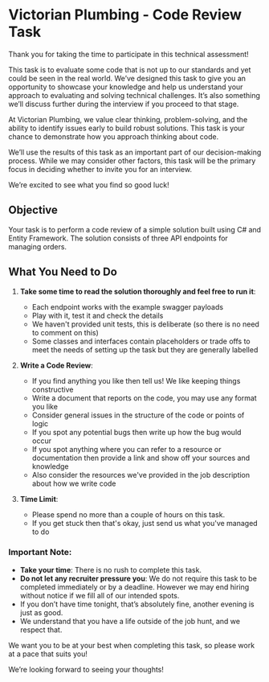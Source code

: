 # Victorian Plumbing - Code Review Task

Thank you for taking the time to participate in this technical assessment!

This task is to evaluate some code that is not up to our standards and yet could be seen in the real world.  We’ve designed this task to give you an opportunity to showcase your knowledge and help us understand your approach to evaluating and solving technical challenges. It’s also something we’ll discuss further during the interview if you proceed to that stage.

At Victorian Plumbing, we value clear thinking, problem-solving, and the ability to identify issues early to build robust solutions. This task is your chance to demonstrate how you approach thinking about code.

We’ll use the results of this task as an important part of our decision-making process. While we may consider other factors, this task will be the primary focus in deciding whether to invite you for an interview.

We’re excited to see what you find so good luck!

## Objective

Your task is to perform a code review of a simple solution built using C# and Entity Framework. The solution consists of three API endpoints for managing orders.

## What You Need to Do

1. **Take some time to read the solution thoroughly and feel free to run it**:    
   - Each endpoint works with the example swagger payloads   
   - Play with it, test it and check the details
   - We haven't provided unit tests, this is deliberate (so there is no need to comment on this)
   - Some classes and interfaces contain placeholders or trade offs to meet the needs of setting up the task but they are generally labelled

2. **Write a Code Review**:
   - If you find anything you like then tell us!  We like keeping things constructive
   - Write a document that reports on the code, you may use any format you like
   - Consider general issues in the structure of the code or points of logic
   - If you spot any potential bugs then write up how the bug would occur
   - If you spot anything where you can refer to a resource or documentation then provide a link and show off your sources and knowledge
   - Also consider the resources we've provided in the job description about how we write code

3. **Time Limit**:
   - Please spend no more than a couple of hours on this task.
   - If you get stuck then that's okay, just send us what you've managed to do

### Important Note:

- **Take your time**: There is no rush to complete this task.  
- **Do not let any recruiter pressure you**: We do not require this task to be completed immediately or by a deadline.  However we may end hiring without notice if we fill all of our intended spots.
- If you don’t have time tonight, that’s absolutely fine, another evening is just as good.  
- We understand that you have a life outside of the job hunt, and we respect that.  

We want you to be at your best when completing this task, so please work at a pace that suits you!

We’re looking forward to seeing your thoughts!

